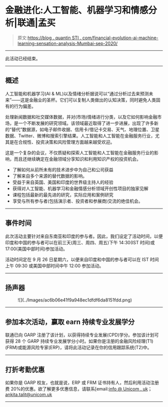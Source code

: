 # 金融进化:人工智能、机器学习和情感分析|联通|孟买

> 原文:[https://blog . quantin STI . com/financial-evolution-ai-machine-learning-sensation-analysis-Mumbai-sep-2020/](https://blog.quantinsti.com/financial-evolution-ai-machine-learning-sentiment-analysis-mumbai-sep-2020/)

* * *

此活动已经结束。

* * *

## **概述**

人工智能和机器学习(AI & ML)以及情绪分析据说可以“通过分析过去来预测未来”——这是金融业的圣杯。它们可以复制人类做出的认知决策，同时避免人类固有的行为偏差。

处理新闻数据和社交媒体数据，并对(市场)情绪进行分类，以及它如何影响金融市场，是一个不断发展的研究领域。该领域最近取得了进一步进展，出现了许多新的“替代”数据源，如电子邮件收据、信用卡/借记卡交易、天气、地理位置、卫星数据、Twitter、微博和搜索引擎结果。人工智能和人工智能在金融服务行业，尤其是在合规性、投资决策和风险管理方面越来越受欢迎。

这是一个复杂的会议，不仅质疑和探索人工智能和人工智能在金融服务行业的影响，而且还继续确定在金融领域分享知识和利用知识产权的投资机会。

*   了解如何从前所未有的技术进步中为自己和公司获益
*   了解来自多个来源的替代数据的影响。
*   受益于来自英国、美国和印度的世界级主持人的经验
*   获得对人工智能、机器学习和金融情感分析领域开创性项目的独家见解
*   课程包括最新的最先进的研究，实际应用和案例研究
*   享受与所有参与者(包括演示者、投资者和参展商)交流的绝佳机会。

* * *

## **事件时间**

此次活动主要针对来自东南亚和印度的参与者。因此，我们设定了活动时间，以便印度和中国的参与者可以在前三天(周三、周四、周五)下午 14:30(IST 时间)或 17:00(美国中部时间)参加活动。

活动时间定在 9 月 26 日星期六，以便来自印度和中国的参与者可以在 IST 时间上午 09:30 或美国中部时间中午 12:00 参加活动。

* * *

## **扬声器**

<figure class="kg-card kg-image-card kg-width-full">![](../Images/ac6b06e41f9a948ec1dfdf6da8151fdd.png)</figure>

* * *

## **参加本次活动，赢取 earn 持续专业发展学分**

联通已向 GARP 注册了该计划，以获得持续专业发展(CPD)学分。参加该计划可获得 28 个 GARP 持续专业发展学分小时。如果你是注册的金融风险经理(T1)(FRM)或能源风险专家(ERP)，请将此活动记录在你的信用跟踪系统(T2)中。

* * *

## **打折考勤优惠**

如果你是 GARP 校友，也就是说，ERP 或 FRM 证书持有人，然后利用活动注册费 20%的优惠。欲了解更多优惠信息，请联系[email:[info @ Unicom . uk](mailto:info@unicom.uk)； [ankita.talit@unicom.uk](mailto:ankita.talit@unicom.uk)

* * *